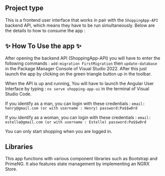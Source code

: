 ## Project type
This is a frontend user interface that works in pair with the ```ShoppingApp-API``` backend API, which means they have to be run simultaneously. Below are the details to how to consume the app : 

## ✨ How To Use the app ✨

After opening the backend API (ShoppingApp-API) you will have to enter the following commands : ```add-migration FirstMigration``` then ```update-database```
in the Package Manager Console of Visual Studio 2022. After this just launch the app by clicking on the green triangle button up in the toolbar.

When the API is up and running, You will have to launch the Angular User Interface by typing : ```nx serve shopping-app-ui``` in the terminal of Visual Studio Code.

If you identify as a man, you can login with these credentials : 
```email: henry@gmail.com (or with username : Henry) password:Pa$$w0rd```

If you identify as a woman, you can login with these credentials : 
```email: estelle@gmail.com (or with username : Estelle) password:Pa$$w0rd```

You can only start shopping when you are logged in.

## Libraries

This app functions with various component libraries such as Bootstrap and PrimeNG. It also features state management by implementing an NGRX Store.


